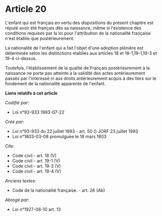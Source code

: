 # Article 20

L'enfant qui est français en vertu des dispositions du présent chapitre est réputé avoir été français dès sa naissance, même
si l'existence des conditions requises par la loi pour l'attribution de la nationalité française n'est établie que
postérieurement. 

La nationalité de l'enfant qui a fait l'objet d'une adoption plénière est déterminée selon les distinctions établies aux
articles 18 et 18-1,19-1,19-3 et 19-4 ci-dessus. 

Toutefois, l'établissement de la qualité de Français postérieurement à la naissance ne porte pas atteinte à la validité des
actes antérieurement passés par l'intéressé ni aux droits antérieurement acquis à des tiers sur le fondement de la
nationalité apparente de l'enfant.

**Liens relatifs à cet article**

_Codifié par_:

  - Loi n°93-933 1993-07-22

_Créé par_:

  - Loi n°93-933 du 22 juillet 1993 - art. 50 () JORF 23 juillet 1993
  - Loi n°1803-03-08 promulguée le 18 mars 1803

_Cite_:

  - Code civil - art. 18 (V)
  - Code civil - art. 19-1 (V)
  - Code civil - art. 19-3 (V)
  - Code civil - art. 19-4 (V)

_Anciens textes_:

  - Code de la nationalité française. - art. 26 (Ab)

_Abrogé par_:

  - Loi n°1927-08-10 art. 13
